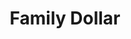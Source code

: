 ---
title: "Family Dollar"
url: /greenville/family-dollar-easley-bridge-road/
shop: variety store
---